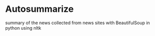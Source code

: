 # Autosummarize
summary of the news collected from news sites with BeautifulSoup in python using nltk 
